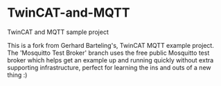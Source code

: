 # TwinCAT-and-MQTT
TwinCAT and MQTT sample project


This is a fork from Gerhard Barteling's, TwinCAT MQTT example project. The 'Mosquitto Test Broker' branch uses the free public Mosquitto test broker which helps get an example up and running quickly without extra 
supporting infrastructure, perfect for learning the ins and outs of a new thing :) 
